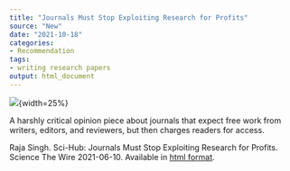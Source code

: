 ```yaml
---
title: "Journals Must Stop Exploiting Research for Profits"
source: "New"
date: "2021-10-18"
categories:
- Recommendation
tags:
- writing research papers
output: html_document
---
```


![](http://www.pmean.com/new-images/21/journal-profits-01.png){width=25%}

<div class="notes">

A harshly critical opinion piece about journals that expect free work from writers, editors, and reviewers, but then charges readers for access.

Raja Singh. Sci-Hub: Journals Must Stop Exploiting Research for Profits. Science The Wire 2021-06-10. Available in [html format][sin1].

[sin1]: https://science.thewire.in/the-sciences/sci-hub-journals-must-stop-exploiting-research-for-profits

</div>

